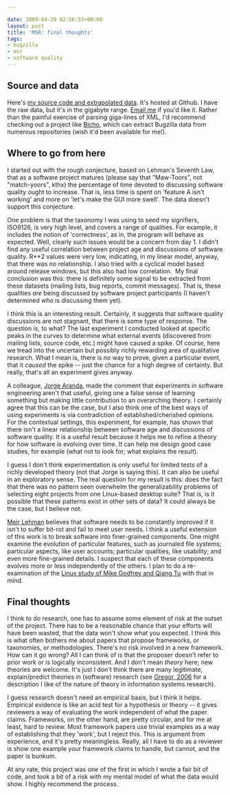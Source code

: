 ```yaml
---

date: 2009-04-29 02:56:53+00:00
layout: post
title: 'MSR: final thoughts'
tags:
- bugzilla
- msr
- software quality
---
```


## Source and data


Here's [my source code and extrapolated data](http://github.com/neilernst/gnome-quality-mining/tree/master). It's hosted at Github. I have the raw data, but it's in the gigabyte range. [Email me](mailto:nernst@cs.toronto.edu) if you'd like it. Rather than the painful exercise of parsing giga-lines of XML, I'd recommend checking out a project like [Bicho](http://tools.libresoft.es/bicho), which can extract Bugzilla data from numerous repositories (wish it'd been available for me!).


## Where to go from here


I started out with the rough conjecture, based on Lehman's Seventh Law, that as a software project matures (please say that "Maw-Toors", not "match-yoors", kthx) the percentage of time devoted to discussing software quality ought to increase. That is, less time is spent on 'feature A isn't working' and more on 'let's make the GUI more swell'. The data doesn't support this conjecture.

One problem is that the taxonomy I was using to seed my signifiers, ISO9126, is very high level, and covers a range of qualities. For example, it includes the notion of 'correctness', as in, the program will behave as expected. Well, clearly such issues would be a concern from day 1. I didn't find any useful correlation between project age and discussions of software quality. R**2 values were very low, indicating, in my linear model, anyway, that there was no relationship. I also tried with a cyclical model based around release windows, but this also had low correlation.  My final conclusion was this: there is definitely some signal to be extracted from these datasets (mailing lists, bug reports, commit messages). That is, these qualities *are* being discussed by software project participants (I haven't determined _who_ is discussing them yet).

I think this is an interesting result. Certainly, it suggests that software quality discussions are not stagnant, that there is some type of response. The question is, to what? The last experiment I conducted looked at specific peaks in the curves to determine what external events (discovered from mailing lists, source code, etc.) might have caused a spike. Of course, here we tread into the uncertain but possibly richly rewarding area of qualitative research. What I mean is, there is no way to prove, given a particular event, that it _caused_ the spike -- just the chance for a high degree of certainty. But really, that's all an experiment gives anyway.

A colleague, [Jorge Aranda](http://www.cs.toronto.edu/~jaranda), made the comment that experiments in software engineering aren't that useful, giving one a false sense of learning something but making little contribution to an overarching theory. I certainly agree that this can be the case, but I also think one of the best ways of using experiments is via contradiction of established/cherished opinions. For the contextual settings, this experiment, for example, has shown that there isn't a linear relationship between software age and discussions of software quality. It is a useful result because it helps me to refine a theory for how software is evolving over time. It can help me design good case studies, for example (what not to look for; what explains the result).

I guess I don't think experimentation is only useful for limited tests of a richly developed theory (not that Jorge is saying this). It can also be useful in an exploratory sense. The real question for my result is this: does the fact that there was no pattern seen overwhelm the generalizability problems of selecting eight projects from one Linux-based desktop suite? That is, is it possible that these patterns exist in other sets of data? It could always be the case, but I believe not.

[Meir Lehman](http://en.wikipedia.org/wiki/Meir_M._Lehman) believes that software needs to be constantly improved if it isn't to suffer bit-rot and fail to meet user needs. I think a useful extension of this work is to break software into finer-grained components. One might examine the evolution of particular features, such as journaled file systems; particular aspects, like user accounts; particular qualities, like usability; and even more fine-grained details. I suspect that each of these components evolves more or less independently of the others. I plan to do a re-examination of the [Linux study of Mike Godfrey and Qiang Tu](http://www.bibsonomy.org/bibtex/2290390167f71426da0a1de4998f4e57c/neilernst) with that in mind.


## Final thoughts


I think to do research, one has to assume some element of risk at the outset of the project. There has to be a reasonable chance that your efforts will have been wasted, that the data won't show what you expected. I think this is what often bothers me  about papers that propose frameworks, or taxonomies, or methodologies. There's no risk involved in a new framework. How can it go wrong? All I can think of is that the proposer doesn't refer to prior work or is logically inconsistent. And I don't mean _theory_ here; new theories are welcome. It's just I don't think there are many legitimate, explain/predict theories in (software) research (see [Gregor, 2006](http://www.bibsonomy.org/bibtex/268d4e2635a5ab93fdd83f021c799251f/neilernst) for a description I like of the nature of theory in information systems research).

I guess research doesn't need an empirical basis, but I think it helps. Empirical evidence is like an acid test for a hypothesis or theory -- it gives reviewers a way of evaluating the work independent of what the paper claims. Frameworks, on the other hand, are pretty circular, and for me at least, hard to review. Most framework papers use trivial examples as a way of establishing that they 'work', but I reject this. This is argument from experience, and it's pretty meaningless. Really, all I have to do as a reviewer is show one example your framework claims to handle, but cannot, and the paper is bunkum.

At any rate, this project was one of the first in which I wrote a fair bit of code, and took a bit of a risk with my mental model of what the data would show. I highly recommend the process.
